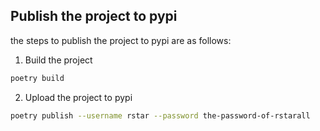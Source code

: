 
## Publish the project to pypi
the steps to publish the project to pypi are as follows:

1. Build the project
```bash
poetry build
```

2. Upload the project to pypi
```bash
poetry publish --username rstar --password the-password-of-rstarall
```
